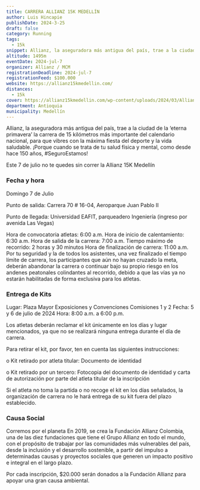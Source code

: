 ```yaml
---
title: CARRERA ALLIANZ 15K MEDELLÍN
author: Luis Hincapie
publishDate: 2024-3-25
draft: false
category: Running
tags:
  - 15k
snippet: Allianz, la aseguradora más antigua del país, trae a la ciudad de la ‘eterna primavera’ la carrera de 15 kilómetros más importante del calendario nacional, para que vibres con la máxima fiesta del deporte y la vida saludable. ¡Porque cuando se trata de tu salud física y mental, como desde hace 150 años, #SeguroEstamos!
altitude: 1495m
eventDate: 2024-jul-7
organizer: Allianz / MCM
registrationDeadline: 2024-jul-7
registrationFeed: $100.000
website: https://allianz15kmedellin.com/
distances:
  - 15k
cover: https://allianz15kmedellin.com/wp-content/uploads/2024/03/Allianz-15k-Medellin-header-principal-2.jpg
department: Antioquia
municipality: Medellín
---
```


Allianz, la aseguradora más antigua del país, trae a la ciudad de la ‘eterna primavera’ la carrera de 15 kilómetros más
importante del calendario nacional, para que vibres con la máxima fiesta del deporte y la vida saludable. ¡Porque cuando
se trata de tu salud física y mental, como desde hace 150 años, #SeguroEstamos!

Este 7 de julio no te quedes sin correr la Allianz 15K Medellín

### Fecha y hora

Domingo 7 de Julio

Punto de salida:
Carrera 70 # 16-04, Aeroparque Juan Pablo II

Punto de llegada:
Universidad EAFIT, parqueadero Ingeniería (ingreso por avenida Las Vegas)

Hora de convocatoria atletas: 6:00 a.m.
Hora de inicio de calentamiento: 6:30 a.m.
Hora de salida de la carrera: 7:00 a.m.
Tiempo máximo de recorrido: 2 horas y 30 minutos
Hora de finalización de carrera: 11:00 a.m.
Por tu seguridad y la de todos los asistentes, una vez finalizado el tiempo límite de carrera, los participantes que aún
no hayan cruzado la meta, deberán abandonar la carrera o continuar bajo su propio riesgo en los andenes peatonales
colindantes al recorrido, debido a que las vías ya no estarán habilitadas de forma exclusiva para los atletas.

### Entrega de Kits

Lugar:
Plaza Mayor Exposiciones y Convenciones
Comisiones 1 y 2
Fecha: 5 y 6 de julio de 2024
Hora: 8:00 a.m. a 6:00 p.m.

Los atletas deberán reclamar el kit únicamente en los días y lugar mencionados, ya que no se realizará ninguna entrega
durante el día de carrera.

Para retirar el kit, por favor, ten en cuenta las siguientes instrucciones:

o Kit retirado por atleta titular: Documento de identidad

o Kit retirado por un tercero: Fotocopia del documento de identidad y carta de autorización por parte del atleta titular
de la inscripción

Si el atleta no toma la partida o no recoge el kit en los días señalados, la organización de carrera no le hará entrega
de su kit fuera del plazo establecido.

### Causa Social

Corremos por el planeta
En 2019, se crea la Fundación Allianz Colombia, una de las diez fundaciones que tiene el Grupo Allianz en todo el mundo,
con el propósito de trabajar por las comunidades más vulnerables del país, desde la inclusión y el desarrollo
sostenible, a partir del impulso a determinadas causas y proyectos sociales que generen un impacto positivo e integral
en el largo plazo.

Por cada inscripción, $20.000 serán donados a la Fundación Allianz para apoyar una gran causa ambiental.